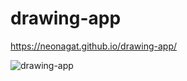 # drawing-app

https://neonagat.github.io/drawing-app/

![drawing-app](https://user-images.githubusercontent.com/73759315/159486360-a3ac129b-0d4e-4fbd-9c6b-2a500ff21b68.png)
